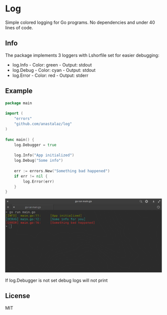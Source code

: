 # Log

Simple colored logging for Go programs. No dependencies and under 40 lines of
code.

## Info

The package implements 3 loggers with Lshorfile set for easier debugging:

- log.Info - Color: green - Output: stdout
- log.Debug - Color: cyan - Output: stdout
- log.Error - Color: red - Output: stderr

## Example

```go
package main

import (
	"errors"
	"github.com/anastalaz/log"
)

func main() {
	log.Debugger = true

	log.Info("App initialized")
	log.Debug("Some info")

	err := errors.New("Something bad happened")
	if err != nil {
		log.Error(err)
	}
}
```
![](_example/terminal.png)

If log.Debugger is not set debug logs will not print

## License

MIT

